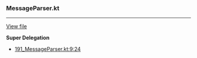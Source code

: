 ### MessageParser.kt
---
[View file](files/191_MessageParser.kt)

**Super Delegation**

 - [191_MessageParser.kt:9:24](files/191_MessageParser.kt#L9:)
